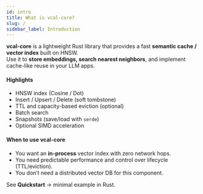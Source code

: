 ```yaml
---
id: intro
title: What is vcal-core?
slug: /
sidebar_label: Introduction
---
```


**vcal-core** is a lightweight Rust library that provides a fast **semantic cache / vector index** built on HNSW.  
Use it to **store embeddings, search nearest neighbors**, and implement cache-like reuse in your LLM apps.

#### Highlights
- HNSW index (Cosine / Dot)
- Insert / Upsert / Delete (soft tombstone)
- TTL and capacity-based eviction (optional)
- Batch search
- Snapshots (save/load with `serde`)
- Optional SIMD acceleration

#### When to use vcal-core
- You want an **in-process** vector index with zero network hops.
- You need predictable performance and control over lifecycle (TTL/eviction).
- You don’t need a distributed vector DB for this component.

See **Quickstart** → minimal example in Rust.
